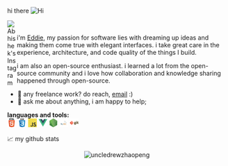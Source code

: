 hi there <img src='https://qpluspicture.oss-cn-beijing.aliyuncs.com/6LjjQA/Hi.gif' alt='Hi' width="24"/>

<a href="https://www.instagram.com/eddiepenggg__/">
  <img align="left" alt="Abhishek's Instagram" width="22px" src="https://raw.githubusercontent.com/hussainweb/hussainweb/main/icons/instagram.png" />
</a>
</a>

<br />

i'm [Eddie](http://106.55.14.44/), my passion for software lies with dreaming up ideas and making them come true with elegant interfaces. i take great care in the experience, architecture, and code quality of the things I build.

i am also an open-source enthusiast. i learned a lot from the open-source community and i love how collaboration and knowledge sharing happened through open-source.
  
- 💼 any freelance work? do reach, [email](mailto:pengweb_job@163.com) :)
- 💬 ask me about anything, i am happy to help;

**languages and tools:**  
<code><img height="20" src="https://raw.githubusercontent.com/github/explore/80688e429a7d4ef2fca1e82350fe8e3517d3494d/topics/html/html.png"></code>
<code><img height="20" src="https://raw.githubusercontent.com/github/explore/80688e429a7d4ef2fca1e82350fe8e3517d3494d/topics/css/css.png"></code>
<code><img height="20" src="https://raw.githubusercontent.com/github/explore/80688e429a7d4ef2fca1e82350fe8e3517d3494d/topics/javascript/javascript.png"></code>
<code><img height="20" src="https://raw.githubusercontent.com/github/explore/80688e429a7d4ef2fca1e82350fe8e3517d3494d/topics/vue/vue.png"></code>
<code><img height="20" src="https://raw.githubusercontent.com/github/explore/80688e429a7d4ef2fca1e82350fe8e3517d3494d/topics/nodejs/nodejs.png"></code>
<code><img height="20" src="https://raw.githubusercontent.com/github/explore/80688e429a7d4ef2fca1e82350fe8e3517d3494d/topics/mysql/mysql.png"></code>
<code><img height="20" src="https://raw.githubusercontent.com/github/explore/80688e429a7d4ef2fca1e82350fe8e3517d3494d/topics/git/git.png"></code>

📈 my github stats

<p align="center"> <img src="https://github-readme-stats.vercel.app/api?username=uncledrewzhaopeng&show_icons=true&theme=buefy" alt="uncledrewzhaopeng" />
